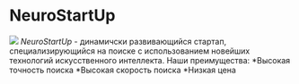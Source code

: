 # NeuroStartUp
![](https:netology-code.github.io/git-homeworks/introduction/assents/ligo.png)
*NeuroStartUp* - динамичски развивающийся стартап, специализирующийся на поиске с использованием новейших технологий искусственного интеллекта.
Наши преимущества:
*Высокая точность поиска
*Высокая скорость поиска
*Низкая цена